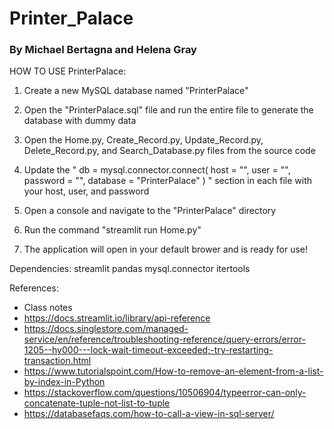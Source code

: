 # Printer_Palace
### By Michael Bertagna and Helena Gray

HOW TO USE PrinterPalace:

1. Create a new MySQL database named "PrinterPalace"

2. Open the "PrinterPalace.sql" file and run the entire file to generate the database with dummy data

3. Open the Home.py, Create_Record.py, Update_Record.py, Delete_Record.py, and Search_Database.py files from the source code

4. Update the 
"
db = mysql.connector.connect(
    host = "",
    user = "",
    password = "",
    database = "PrinterPalace"
)
"
section in each file with your host, user, and password

5. Open a console and navigate to the "PrinterPalace" directory

6. Run the command "streamlit run Home.py"

7. The application will open in your default brower and is ready for use!

Dependencies:
streamlit
pandas
mysql.connector
itertools

References:
- Class notes
- https://docs.streamlit.io/library/api-reference
- https://docs.singlestore.com/managed-service/en/reference/troubleshooting-reference/query-errors/error-1205--hy000---lock-wait-timeout-exceeded;-try-restarting-transaction.html
- https://www.tutorialspoint.com/How-to-remove-an-element-from-a-list-by-index-in-Python
- https://stackoverflow.com/questions/10506904/typeerror-can-only-concatenate-tuple-not-list-to-tuple
- https://databasefaqs.com/how-to-call-a-view-in-sql-server/

